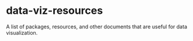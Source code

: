# data-viz-resources
A list of packages, resources, and other documents that are useful for data visualization.

